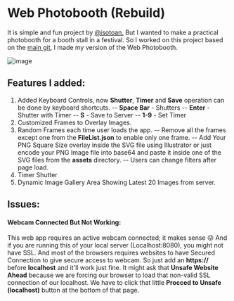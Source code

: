 
# Web Photobooth (Rebuild)
It is simple and fun project by [@isotoan.](https://github.com/istoan/) 
But I wanted to make a practical photobooth for a booth stall in a festival.
So I worked on this project based on the [main git](https://github.com/istoan/HTML5-Webcam-Photobooth), I made my version of the Web Photobooth.

![image](https://user-images.githubusercontent.com/19222272/212495851-9dd81b13-8259-43b9-b400-f713d9b304f4.png)

## Features I added:
1. Added Keyboard Controls, now **Shutter**, **Timer** and **Save** operation can be done by keyboard shortcuts. 
-- **Space Bar**  -  Shutters
-- **Enter** - Shutter with Timer
-- **S** - Save to Server
-- **1-9** - Set Timer
2. Customized Frames to Overlay Images.
3. Random Frames each time user loads the app.
-- Remove all the frames except one from the **FileList.json** to enable only 	  one frame.
-- Add Your PNG Square Size overlay inside the SVG file using Illustrator or just encode your PNG Image file into base64 and paste it inside one of the SVG files from the **assets** directory.
-- Users can change filters after page load.
4. Timer Shutter
5. Dynamic Image Gallery Area Showing Latest 20 Images from server. 


## Issues:
#### Webcam Connected But Not Working:
This web app requires an active webcam connected; it makes sense 😜
And if you are running this of your local server (Localhost:8080), you might not have SSL. And most of the browsers requires websites to have Secured Connection to give secure access to webcam.
So just add an **https://** before **localhost** and it'll work just fine. It might ask that **Unsafe Website Ahead** because we are forcing our browser to load that non-valid SSL connection of our localhost. We have to click that little **Procced to Unsafe (localhost)** button at the bottom of that page. 



